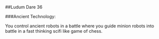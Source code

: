 ##Ludum Dare 36

###Ancient Technology:

You control ancient robots in a battle where you guide minion robots into battle in a fast thinking scifi like game of chess.
